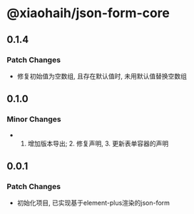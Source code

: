 # @xiaohaih/json-form-core

## 0.1.4

### Patch Changes

- 修复初始值为空数组, 且存在默认值时, 未用默认值替换空数组

## 0.1.0

### Minor Changes

- 1. 增加版本导出; 2. 修复声明, 3. 更新表单容器的声明

## 0.0.1

### Patch Changes

- 初始化项目, 已实现基于element-plus渲染的json-form
